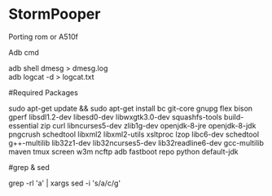 # StormPooper
Porting rom or A510f
 
 Adb cmd
 
 adb shell dmesg > dmesg.log \
 adb logcat -d > logcat.txt 

#Required Packages

sudo apt-get update && sudo apt-get install bc git-core gnupg flex bison gperf libsdl1.2-dev libesd0-dev libwxgtk3.0-dev squashfs-tools build-essential zip curl libncurses5-dev zlib1g-dev openjdk-8-jre openjdk-8-jdk pngcrush schedtool libxml2 libxml2-utils xsltproc lzop libc6-dev schedtool g++-multilib lib32z1-dev lib32ncurses5-dev lib32readline6-dev gcc-multilib maven tmux screen w3m ncftp adb fastboot repo python default-jdk

#grep & sed

grep -rl 'a' | xargs sed -i 's/a/c/g'
